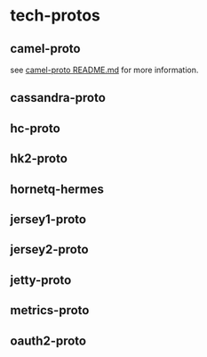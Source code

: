 # tech-protos

## camel-proto

see [camel-proto README.md](tree/master/camel-proto) for more information.

## cassandra-proto

## hc-proto

## hk2-proto

## hornetq-hermes

## jersey1-proto

## jersey2-proto

## jetty-proto

## metrics-proto

## oauth2-proto
